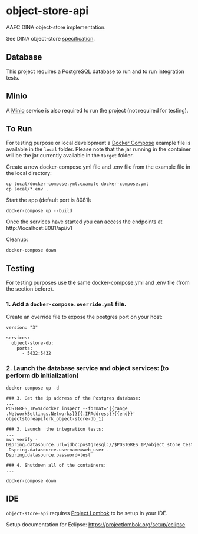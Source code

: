 # object-store-api

AAFC DINA object-store implementation.

See DINA object-store [specification](https://github.com/DINA-Web/object-store-specs).

## Database
This project requires a PostgreSQL database to run and to run integration tests.

## Minio
A [Minio](https://min.io/) service is also required to run the project (not required for testing).

## To Run

For testing purpose or local development a [Docker Compose](https://docs.docker.com/compose/) example file is available in the `local` folder.
Please note that the jar running in the container will be the jar currently available in the `target` folder.

Create a new docker-compose.yml file and .env file from the example file in the local directory:

```
cp local/docker-compose.yml.example docker-compose.yml
cp local/*.env .
```

Start the app (default port is 8081):

```
docker-compose up --build
```

Once the services have started you can access the endpoints at http://localhost:8081/api/v1

Cleanup:
```
docker-compose down
```

## Testing
For testing purposes use the same docker-compose.yml and .env file (from the section before).

### 1. Add a `docker-compose.override.yml` file.

Create an override file to expose the postgres port on your host:
```
version: "3"

services:
  object-store-db:
    ports:
      - 5432:5432

```

### 2. Launch the database service and object services: (to perform db initialization)

```
docker-compose up -d

### 3. Get the ip address of the Postgres database:
...
POSTGRES_IP=$(docker inspect --format='{{range .NetworkSettings.Networks}}{{.IPAddress}}{{end}}' objectstoreapifork_object-store-db_1)

### 3. Launch  the integration tests:
...
mvn verify -Dspring.datasource.url=jdbc:postgresql://$POSTGRES_IP/object_store_test -Dspring.datasource.username=web_user -Dspring.datasource.password=test

### 4. Shutdown all of the containers:
...

docker-compose down

```
## IDE

`object-store-api` requires [Project Lombok](https://projectlombok.org/) to be setup in your IDE.

Setup documentation for Eclipse: <https://projectlombok.org/setup/eclipse>

